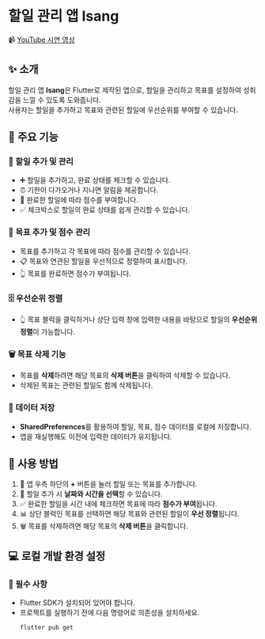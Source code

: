 # 할일 관리 앱 Isang  
📹 [YouTube 시연 영상](https://youtu.be/5hS4xEygOMU?feature=shared)  

## ✨ 소개  
할일 관리 앱 **Isang**은 Flutter로 제작된 앱으로, 할일을 관리하고 목표를 설정하여 성취감을 느낄 수 있도록 도와줍니다.<br>사용자는 할일을 추가하고 목표와 관련된 할일에 우선순위를 부여할 수 있습니다.  

## 🔑 주요 기능  

### 📝 할일 추가 및 관리  
- ➕ 할일을 추가하고, 완료 상태를 체크할 수 있습니다.  
- ⏰ 기한이 다가오거나 지나면 알림을 제공합니다.  
- 🎯 완료한 할일에 따라 점수를 부여합니다.  
- ✅ 체크박스로 할일의 완료 상태를 쉽게 관리할 수 있습니다.  

### 🎯 목표 추가 및 점수 관리  
- 목표를 추가하고 각 목표에 따라 점수를 관리할 수 있습니다.  
- 📋 목표와 연관된 할일을 우선적으로 정렬하여 표시합니다.  
- 👆 목표를 완료하면 점수가 부여됩니다.

### 🗄️ 우선순위 정렬  
- 👆 목표 블럭을 클릭하거나 상단 입력 창에 입력한 내용을 바탕으로 할일의 **우선순위 정렬**이 가능합니다.

### 🗑️ 목표 삭제 기능  
- 목표를 **삭제**하려면 해당 목표의 **삭제 버튼**을 클릭하여 삭제할 수 있습니다.  
- 삭제된 목표는 관련된 할일도 함께 삭제됩니다.

### 💾 데이터 저장  
- **SharedPreferences**를 활용하여 할일, 목표, 점수 데이터를 로컬에 저장합니다.  
- 앱을 재실행해도 이전에 입력한 데이터가 유지됩니다.  

## 🚀 사용 방법  
1. 🔼 앱 우측 하단의 **+** 버튼을 눌러 할일 또는 목표를 추가합니다.  
2. 📅 할일 추가 시 **날짜와 시간을 선택**할 수 있습니다.  
3. ✅ 완료한 할일을 시간 내에 체크하면 목표에 따라 **점수가 부여**됩니다.  
4. 📊 상단 블럭인 목표를 선택하면 해당 목표와 관련된 할일이 **우선 정렬**됩니다.  
5. 🗑️ 목표를 삭제하려면 해당 목표의 **삭제 버튼**을 클릭합니다.  

## 💻 로컬 개발 환경 설정  
### 🔧 필수 사항  
- Flutter SDK가 설치되어 있어야 합니다.  
- 프로젝트를 실행하기 전에 다음 명령어로 의존성을 설치하세요.  
  ```bash  
  flutter pub get  
  ``` 

  
